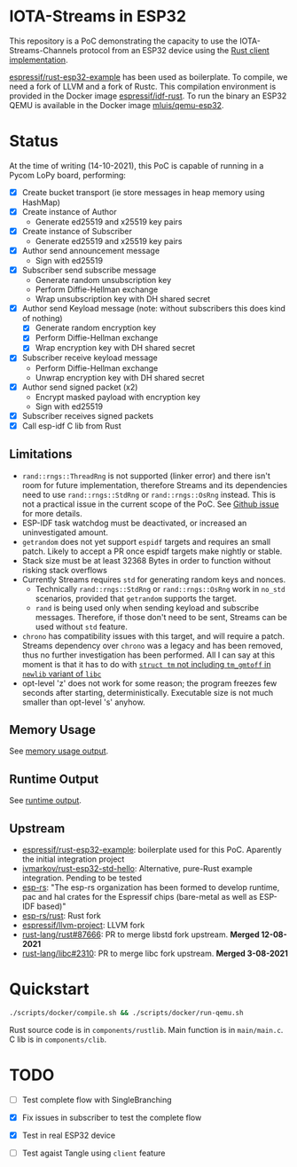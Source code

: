 # IOTA-Streams in ESP32
This repository is a PoC demonstrating the capacity to use the IOTA-Streams-Channels protocol from an ESP32 device
using the [Rust client implementation].

[espressif/rust-esp32-example] has been used as boilerplate. To compile, we need a fork of LLVM and a fork of Rustc.
This compilation environment is provided in the Docker image [espressif/idf-rust][docker espressif/idf-rust].
To run the binary an ESP32 QEMU is available in the Docker image [mluis/qemu-esp32][docker mluis/qemu-esp32].

# Status
At the time of writing (14-10-2021), this PoC is capable of running in a Pycom LoPy board, performing:
- [x] Create bucket transport (ie store messages in heap memory using HashMap)
- [x] Create instance of Author
  - Generate ed25519 and x25519 key pairs
- [x] Create instance of Subscriber
  - Generate ed25519 and x25519 key pairs
- [x] Author send announcement message
	- Sign with ed25519
- [x] Subscriber send subscribe message
	- Generate random unsubscription key
	- Perform Diffie-Hellman exchange
	- Wrap unsubscription key with DH shared secret
- [x] Author send Keyload message (note: without subscribers this does kind of nothing)
	- [x] Generate random encryption key
	- [x] Perform Diffie-Hellman exchange
	- [x] Wrap encryption key with DH shared secret
- [x] Subscriber receive keyload message
  - Perform Diffie-Hellman exchange
  - Unwrap encryption key with DH shared secret
- [x] Author send signed packet (x2)
  - Encrypt masked payload with encryption key
  - Sign with ed25519
- [x] Subscriber receives signed packets
- [x] Call esp-idf C lib from Rust

## Limitations
- `rand::rngs::ThreadRng` is not supported (linker error) and there isn't room for future implementation, therefore Streams
  and its dependencies need to use `rand::rngs::StdRng` or `rand::rngs::OsRng` instead. This is not a practical issue
	in the current scope of the PoC. See [Github issue][github-issue-thread_rng] for more details.
- ESP-IDF task watchdog must be deactivated, or increased an uninvestigated amount.
- `getrandom` does not yet support `espidf` targets and requires an small patch. Likely to accept a PR once espidf targets make nightly or stable.
- Stack size must be at least 32368 Bytes in order to function without risking stack overflows
- Currently Streams requires `std` for generating random keys and nonces.
	- Technically `rand::rngs::StdRng` or `rand::rngs::OsRng` work in `no_std` scenarios, provided that `getrandom` supports the target.
	- `rand` is being used only when sending keyload and subscribe messages. Therefore, if those don't need to be sent, Streams can be used
	  without `std` feature.
- `chrono` has compatibility issues with this target, and will require a patch. Streams dependency over `chrono` was a legacy and has been
  removed, thus no further investigation has been performed. All I can say at this moment is that it has to do with [`struct tm` not including
	`tm_gmtoff` in `newlib` variant of `libc`][tm_gmtoff missing]
- opt-level 'z' does not work for some reason; the program freezes few seconds after starting, deterministically. Executable size is not much
	smaller than opt-level 's' anyhow.

## Memory Usage
See [memory usage output].

## Runtime Output
See [runtime output].

## Upstream
- [espressif/rust-esp32-example]: boilerplate used for this PoC. Aparently the initial integration project
- [ivmarkov/rust-esp32-std-hello]: Alternative, pure-Rust example integration. Pending to be tested
- [esp-rs]: "The esp-rs organization has been formed to develop runtime, pac and hal crates for the Espressif chips (bare-metal as well as ESP-IDF based)"
- [esp-rs/rust]: Rust fork
- [espressif/llvm-project]: LLVM fork
- [rust-lang/rust#87666]: PR to merge libstd fork upstream. **Merged 12-08-2021**
- [rust-lang/libc#2310]: PR to merge libc fork upstream. **Merged 3-08-2021**

# Quickstart

```bash
./scripts/docker/compile.sh && ./scripts/docker/run-qemu.sh
```

Rust source code is in `components/rustlib`. Main function is in `main/main.c`. C lib is in `components/clib`.

# TODO
- [ ] Test complete flow with SingleBranching
- [x] Fix issues in subscriber to test the complete flow
- [x] Test in real ESP32 device
- [ ] Test agaist Tangle using `client` feature


[Rust client implementation]: https://github.com/iotaledger/streams
[espressif/rust-esp32-example]: https://github.com/espressif/rust-esp32-example
[ivmarkov/rust-esp32-std-hello]: https://github.com/ivmarkov/rust-esp32-std-hello
[esp-rs]: https://github.com/esp-rs
[esp-rs/rust]: https://github.com/esp-rs/rust
[espressif/llvm-project]: https://github.com/espressif/llvm-project
[rust-lang/rust#87666]: https://github.com/rust-lang/rust/pull/87666
[rust-lang/libc#2310]: https://github.com/rust-lang/libc/pull/2310
[memory usage output]: MEMORY_USAGE.md
[runtime output]: RUNTIME_OUTPUT.md
[github-issue-thread_rng]: https://github.com/espressif/rust-esp32-example/issues/23
[docker espressif/idf-rust]: https://hub.docker.com/r/espressif/idf-rust
[docker mluis/qemu-esp32]: https://hub.docker.com/r/mluis/qemu-esp32
[tm_gmtoff missing]: https://github.com/rust-lang/libc/blob/e1eb9721dc4534cea84e9e3bf591e7cb257e679c/src/unix/newlib/mod.rs#L105-L115
